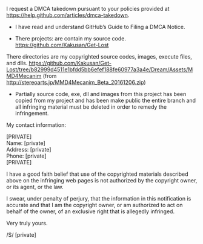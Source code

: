 I request a DMCA takedown pursuant to your policies provided at
https://help.github.com/articles/dmca-takedown.

- I have read and understand GitHub’s Guide to Filing a DMCA Notice.

- There projects: are contain my source code.
https://github.com/Kakusan/Get-Lost

There directories are my copyrighted source codes, images, execute
files, and dlls.
https://github.com/Kakusan/Get-Lost/tree/b82999d4511e1bfdd5bb6efef188fe60977a3a4e/Dream/Assets/MMD4Mecanim
(from http://stereoarts.jp/MMD4Mecanim_Beta_20161206.zip)

- Partially source code, exe, dll and images from this project has been
copied from my project and has been make public
the entire branch and all infringing material must be deleted in order
to remedy the infringement.

My contact information:

[PRIVATE]  
Name: [private]  
Address: [private]  
Phone: [private]  
[PRIVATE]  

I have a good faith belief that use of the copyrighted materials
described above on the infringing web pages is not authorized by the
copyright owner, or its agent, or the law.  

I swear, under penalty of perjury, that the information in this
notification is accurate and that I am the copyright owner, or am
authorized to act on behalf of the owner, of an exclusive right that is
allegedly infringed.  

Very truly yours.  

/S/ [private]  
